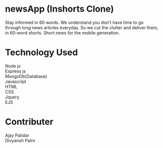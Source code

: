 # newsApp (Inshorts Clone) 
Stay informed in 60 words. We understand you don’t have time to go through long news articles everyday. So we cut the clutter and deliver them, in 60-word shorts.
Short news for the mobile generation.

# Technology Used
Node js <br />
Express js <br />
MongoDb(Database) <br />
Javascript <br />
HTML <br />
CSS <br />
Jquery <br />
EJS <br />

# Contributer 
Ajay Patidar <br />
Divyansh Patni <br />

